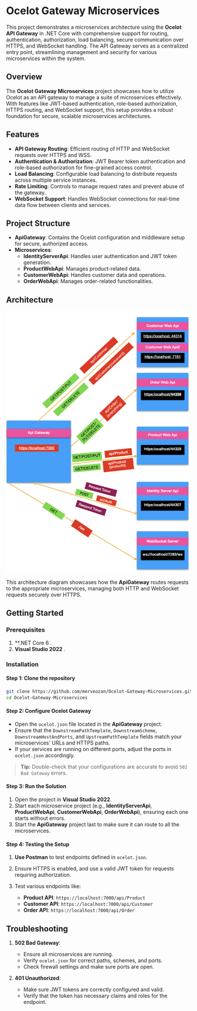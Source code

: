 
# Ocelot Gateway Microservices

This project demonstrates a microservices architecture using the **Ocelot API Gateway** in .NET Core with comprehensive support for routing, authentication, authorization, load balancing, secure communication over HTTPS, and WebSocket handling. The API Gateway serves as a centralized entry point, streamlining management and security for various microservices within the system.

## Overview

The **Ocelot Gateway Microservices** project showcases how to utilize Ocelot as an API gateway to manage a suite of microservices effectively. With features like JWT-based authentication, role-based authorization, HTTPS routing, and WebSocket support, this setup provides a robust foundation for secure, scalable microservices architectures.

## Features

- **API Gateway Routing**: Efficient routing of HTTP and WebSocket requests over HTTPS and WSS.
- **Authentication & Authorization**: JWT Bearer token authentication and role-based authorization for fine-grained access control.
- **Load Balancing**: Configurable load balancing to distribute requests across multiple service instances.
- **Rate Limiting**: Controls to manage request rates and prevent abuse of the gateway.
- **WebSocket Support**: Handles WebSocket connections for real-time data flow between clients and services.

## Project Structure

- **ApiGateway**: Contains the Ocelot configuration and middleware setup for secure, authorized access.
- **Microservices**:
  - **IdentityServerApi**: Handles user authentication and JWT token generation.
  - **ProductWebApi**: Manages product-related data.
  - **CustomerWebApi**: Handles customer data and operations.
  - **OrderWebApi**: Manages order-related functionalities.

## Architecture

![Ocelot API Gateway Architecture](Ocelot-Api-Gateway-Figure.1.jpeg)

This architecture diagram showcases how the **ApiGateway** routes requests to the appropriate microservices, managing both HTTP and WebSocket requests securely over HTTPS.

## Getting Started

### Prerequisites

1. **.NET Core 6 .
2. **Visual Studio 2022** .

### Installation

#### Step 1: Clone the repository

```bash
git clone https://github.com/merveozan/Ocelot-Gateway-Microservices.git
cd Ocelot-Gateway-Microservices
```

#### Step 2: Configure Ocelot Gateway

- Open the `ocelot.json` file located in the **ApiGateway** project.
- Ensure that the `DownstreamPathTemplate`, `DownstreamScheme`, `DownstreamHostAndPorts`, and `UpstreamPathTemplate` fields match your microservices' URLs and HTTPS paths.
- If your services are running on different ports, adjust the ports in `ocelot.json` accordingly.

> **Tip:** Double-check that your configurations are accurate to avoid `502 Bad Gateway` errors.

#### Step 3: Run the Solution

1. Open the project in **Visual Studio 2022**.
2. Start each microservice project (e.g., **IdentityServerApi**, **ProductWebApi**, **CustomerWebApi**, **OrderWebApi**), ensuring each one starts without errors.
3. Start the **ApiGateway** project last to make sure it can route to all the microservices.


#### Step 4: Testing the Setup

1. **Use Postman** to test endpoints defined in `ocelot.json`.
2. Ensure HTTPS is enabled, and use a valid JWT token for requests requiring authorization.
3. Test various endpoints like:

   - **Product API**: `https://localhost:7000/api/Product`
   - **Customer API**: `https://localhost:7000/api/Customer`
   - **Order API**: `https://localhost:7000/api/Order`

## Troubleshooting

1. **502 Bad Gateway**:
   - Ensure all microservices are running.
   - Verify `ocelot.json` for correct paths, schemes, and ports.
   - Check firewall settings and make sure ports are open.

2. **401 Unauthorized**:
   - Make sure JWT tokens are correctly configured and valid.
   - Verify that the token has necessary claims and roles for the endpoint.

